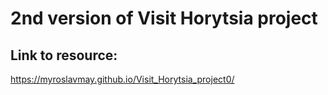 # 2nd version of Visit Horytsia project
## Link to resource:
https://myroslavmay.github.io/Visit_Horytsia_project0/
